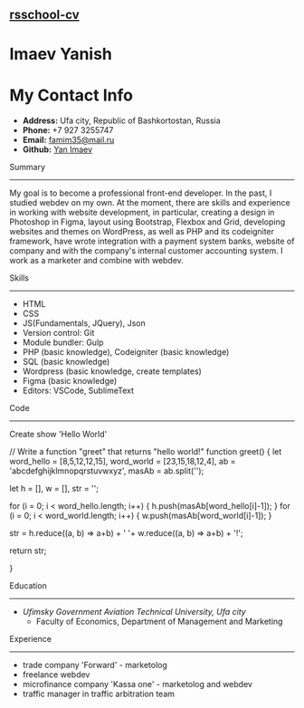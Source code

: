 [rsschool-cv](https://github.com/yan-imaev/rsschool-cv)
-------
Imaev Yanish
=============
My Contact Info
=============
- **Address:** Ufa city, Republic of Bashkortostan, Russia
- **Phone:** +7 927 3255747
- **Email:** famim35@mail.ru
- **Github:** [Yan Imaev](https://github.com/yan-imaev)

Summary
_________

My goal is to become a professional front-end developer. In the past, I studied webdev on my own. At the moment, there are skills and experience in working with website development, in particular, creating a design in Photoshop in Figma, layout using Bootstrap, Flexbox and Grid, developing websites and themes on WordPress, as well as PHP and its codeigniter framework, have wrote integration with a payment system banks, website of company and with the company's internal customer accounting system. I work as a marketer and combine with webdev.

Skills
__________
- HTML
- CSS
- JS(Fundamentals, JQuery), Json
- Version control: Git
- Module bundler: Gulp
- PHP (basic knowledge), Codeigniter (basic knowledge)
- SQL (basic knowledge)
- Wordpress (basic knowledge, create templates)
- Figma (basic knowledge)
- Editors: VSCode, SublimeText

Code
_________
Create show 'Hello World'
> 
// Write a function "greet" that returns "hello world!"
function greet() {
  let word_hello = [8,5,12,12,15],
      word_world = [23,15,18,12,4],
      ab = 'abcdefghijklmnopqrstuvwxyz',
      masAb = ab.split('');

  let h = [],
      w = [],
      str = '';

  for (i = 0; i < word_hello.length; i++) {
    h.push(masAb[word_hello[i]-1]);
  }
  for (i = 0; i < word_world.length; i++) {
    w.push(masAb[word_world[i]-1]);
  }

  str = h.reduce((a, b) => a+b) + ' '+ w.reduce((a, b) => a+b) + '!';
  
  return str;
  
} 
>

Education
_________
- *Ufimsky Government Aviation Technical University, Ufa city*
  - Faculty of Economics, Department of Management and Marketing

Experience
______
- trade company 'Forward' - marketolog
- freelance webdev
- microfinance company 'Kassa one' - marketolog and webdev
- traffic manager in traffic arbitration team